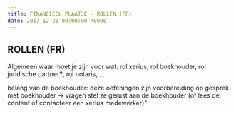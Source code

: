 ```yaml
---
title: FINANCIEEL PLAATJE - ROLLEN (FR)
date: 2017-12-21 00:00:00 +0000
---
```

## ROLLEN (FR)

Algemeen waar moet je zijn voor wat: rol xerius, rol boekhouder, rol juridische partner?, rol notaris, ...  

belang van de boekhouder: deze oefeningen zijn voorbereiding op gesprek met boekhouder -> vragen stel ze gerust aan de boekhouder (of lees de content of contacteer een xerius medewerker)" 